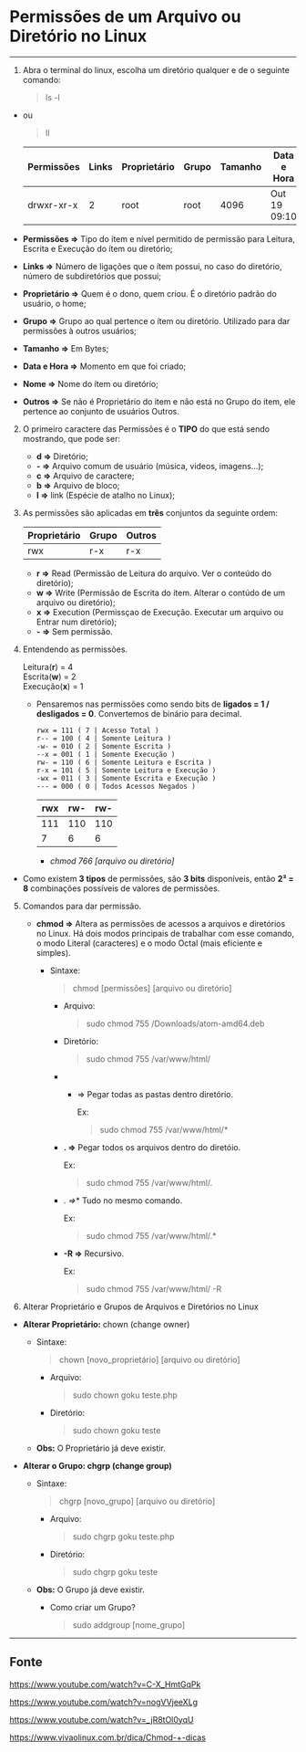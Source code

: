 Permissões de um Arquivo ou Diretório no Linux
===============================================

--------------------

1. Abra o terminal do linux, escolha um diretório qualquer e de o seguinte comando:
	
	>  ls -l
	
- ou

	> ll

	Permissões | Links  | Proprietário | Grupo | Tamanho | Data e Hora   | Nome
	--------------|--------|----------------|--------|------------|------------------|-----------
	drwxr-xr-x  | 2 	   | root 		     | root     | 4096       | Out 19 09:10  | composer/


- **Permissões =>** Tipo do ítem e nível permitido de permissão para Leitura, Escrita e Execução do ítem ou diretório;
- **Links =>** Número de ligações que o ítem possui, no caso do diretório, número de subdiretórios que possui;
- **Proprietário =>** Quem é o dono, quem criou. É o diretório padrão do usuário, o home;
- **Grupo =>** Grupo ao qual pertence o ítem ou diretório. Utilizado para dar permissões à outros usuários;
- **Tamanho =>**	Em Bytes;
- **Data e Hora =>** Momento em que foi criado;
- **Nome =>** Nome do ítem ou diretório;
- **Outros =>** Se não é Proprietário do item e não está no Grupo do item, ele pertence ao conjunto de usuários Outros.

2. O primeiro caractere das Permissões é o **TIPO** do que está sendo mostrando, que pode ser:

	- **d =>** Diretório;
	- **- =>** Arquivo comum de usuário (música, videos, imagens...);
	- **c =>** Arquivo de caractere;
	- **b =>** Arquivo de bloco;
	- **l =>** link (Espécie de atalho no Linux);

3. As permissões são aplicadas em **três** conjuntos da seguinte ordem:

	Proprietário | Grupo | Outros
	-------------- |---------|------------
	rwx			    | r-x	     | r-x

	- **r =>** Read (Permissão de Leitura do arquivo. Ver o conteúdo do diretório);
	- **w =>** Write (Permissão de Escrita do ítem. Alterar o contúdo de um arquivo ou diretório);
	- **x =>** Execution (Permissçao de Execução. Executar um arquivo ou Entrar num diretório);
	- **- =>** Sem permissão.

4. Entendendo as permissões.

	Leitura(**r**) =  4 </br>
	Escrita(**w**) =  2 </br>
	Execução(**x**) = 1

	- Pensaremos nas permissões como sendo bits de **ligados = 1 / desligados = 0**. Convertemos de binário para decimal.

		`rwx = 111 ( 7 | Acesso Total )` </br>
		`r-- = 100 ( 4 | Somente Leitura )` </br>
		`-w- = 010 ( 2 | Somente Escrita )` </br>
		`--x = 001 ( 1 | Somente Execução )` </br>
		`rw- = 110 ( 6 | Somente Leitura e Escrita )` </br>
		`r-x = 101 ( 5 | Somente Leitura e Execução )` </br>
		`-wx = 011 ( 3 | Somente Escrita e Execução )` </br>
		`--- = 000 ( 0 | Todos Acessos Negados )`

		rwx | rw- |  rw-
		-----|------|------
		111 | 110 | 110
		 7    |  6    |   6	
		 - *chmod 766 [arquivo ou diretório]*

- Como existem **3 tipos** de permissões, são **3 bits** disponíveis, então **2³ = 8** combinações possíveis de valores de permissões.

5. Comandos para dar permissão.

	- **chmod =>** Altera as permissões de acessos a arquivos e diretórios no Linux. Há dois modos principais de trabalhar com esse comando, o modo Literal (caracteres) e o modo Octal (mais eficiente e simples).

		- Sintaxe:
	
			> chmod [permissões] [arquivo ou diretório]
	
			- Arquivo: 
		
				> sudo chmod 755 /Downloads/atom-amd64.deb
	
			- Diretório: 
		
				> sudo chmod 755 /var/www/html/
	
			- * => Pegar todas as pastas dentro diretório. 
				
				Ex:
				
				> sudo chmod 755 /var/www/html/*
	
			- **. =>** Pegar todos os arquivos dentro do diretóio. 
				
				Ex:
				
				> sudo chmod 755 /var/www/html/.
	
			- **.* =>** Tudo no mesmo comando. 
				
				Ex:
				
				> sudo chmod 755 /var/www/html/.*
	
			- **-R =>** Recursivo. 
				
				Ex:
				
				> sudo chmod 755 /var/www/html/ -R


6. Alterar Proprietário e Grupos de Arquivos e Diretórios no Linux

- **Alterar Proprietário:** chown (change owner)
	
	- Sintaxe:

		> chown [novo_proprietário] [arquivo ou diretório]

		- Arquivo: 
		
			> sudo chown goku teste.php

		- Diretório: 
		
			> sudo chown goku teste

	- **Obs:** O Proprietário já deve existir.

- **Alterar o Grupo: chgrp (change group)**
	
	- Sintaxe:
	
		> chgrp [novo_grupo] [arquivo ou diretório]

		- Arquivo: 
		
			> sudo chgrp goku teste.php

		- Diretório: 
		
			> sudo chgrp goku teste

	- **Obs:** O Grupo já deve existir. 
	  - Como criar um Grupo?

		  > sudo addgroup [nome_grupo]

--------------------

## Fonte

https://www.youtube.com/watch?v=C-X_HmtGqPk

https://www.youtube.com/watch?v=nogVVjeeXLg

https://www.youtube.com/watch?v=_jR8tOl0yqU

https://www.vivaolinux.com.br/dica/Chmod-+-dicas
